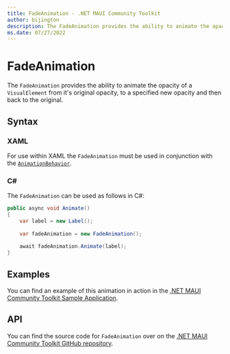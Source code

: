```yaml
---
title: FadeAnimation - .NET MAUI Community Toolkit
author: bijington
description: The FadeAnimation provides the ability to animate the opacity of a VisualElement from it's original opacity, to a specified new opacity and then back to the original.
ms.date: 07/27/2022
---
```


# FadeAnimation

The `FadeAnimation` provides the ability to animate the opacity of a `VisualElement` from it's original opacity, to a specified new opacity and then back to the original.

## Syntax

### XAML

For use within XAML the `FadeAnimation` must be used in conjunction with the [`AnimationBehavior`](../behaviors/animation-behavior.md).

### C#

The `FadeAnimation` can be used as follows in C#:

```csharp
public async void Animate()
{
    var label = new Label();
    
    var fadeAnimation = new FadeAnimation();
    
    await fadeAnimation.Animate(label);
}
```

## Examples

You can find an example of this animation in action in the [.NET MAUI Community Toolkit Sample Application](https://github.com/CommunityToolkit/Maui/blob/main/samples/CommunityToolkit.Maui.Sample/Pages/Behaviors/AnimationBehaviorBehaviorPage.xaml).

## API

You can find the source code for `FadeAnimation` over on the [.NET MAUI Community Toolkit GitHub repository](https://github.com/CommunityToolkit/Maui/blob/main/src/CommunityToolkit.Maui/Animations/FadeAnimation.shared.cs).
